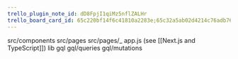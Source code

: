 ```yaml
---
trello_plugin_note_id: dD8FpjI1qiMz5nflZALHr
trello_board_card_id: 65c220bf14f6c41810a2283e;65c32a5ab02d4214c76adb76
---
```

src/components
src/pages
src/pages/_ app.js (see [[Next.js and TypeScript]])
lib
gql
gql/queries
gql/mutations





